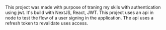 This project was made with purpose of traning my skils with authentication using jwt.
It's build with NextJS, React, JWT.
This project uses an api in node to test the flow of a user signing in the application.
The api uses a refresh token to revalidate uses access.
